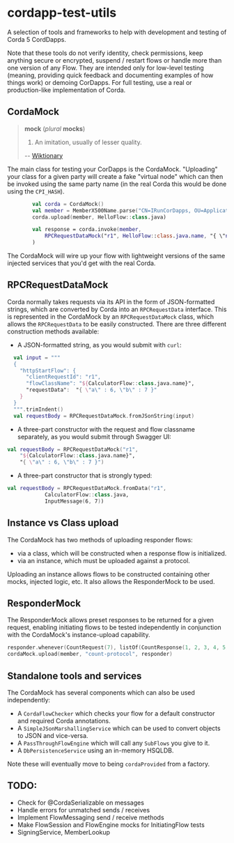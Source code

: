 # cordapp-test-utils

A selection of tools and frameworks to help with development and testing of Corda 5 CordDapps.

Note that these tools do not verify identity, check permissions, keep anything secure or encrypted, suspend / restart
flows or handle more than one version of any Flow.  They are intended only for low-level testing (meaning, providing
quick feedback and documenting examples of how things work) or demoing CorDapps. For full testing, use a real or
production-like implementation of Corda.

## CordaMock

> **mock** (_plural_ **mocks**)
>
> 1. An imitation, usually of lesser quality.
>
> -- [Wiktionary](https://en.wiktionary.org/wiki/mock)

The main class for testing your CorDapps is the CordaMock. "Uploading" your class for a given party will create a fake
"virtual node" which can then be invoked using the same party name (in the real Corda this would be done using
the `CPI_HASH`).

```kotlin
        val corda = CordaMock()
        val member = MemberX500Name.parse("CN=IRunCorDapps, OU=Application, O=R3, L=London, C=GB")
        corda.upload(member, HelloFlow::class.java)

        val response = corda.invoke(member,
            RPCRequestDataMock("r1", HelloFlow::class.java.name, "{ \"name\" : \"CordaDev\" }")
        )
```

The CordaMock will wire up your flow with lightweight versions of the same injected services that you'd get with
the real Corda.

## RPCRequestDataMock

Corda normally takes requests via its API in the form of JSON-formatted strings, which are converted
by Corda into an `RPCRequestData` interface. This is represented in the CordaMock by an `RPCRequestDataMock` class,
which allows the `RPCRequestData` to be easily constructed. There are three different construction
methods available:

- A JSON-formatted string, as you would submit with `curl`:

```kotlin
  val input = """
  {
    "httpStartFlow": {
      "clientRequestId": "r1",
      "flowClassName": "${CalculatorFlow::class.java.name}",
      "requestData":  "{ \"a\" : 6, \"b\" : 7 }"
    }
  }
  """.trimIndent()
  val requestBody = RPCRequestDataMock.fromJSonString(input)
```

- A three-part constructor with the request and flow classname separately, as you would submit through
  Swagger UI:

```kotlin
val requestBody = RPCRequestDataMock("r1", 
    "${CalculatorFlow::class.java.name}",
    "{ \"a\" : 6, \"b\" : 7 }")
```

- A three-part constructor that is strongly typed:

```kotlin
val requestBody = RPCRequestDataMock.fromData("r1", 
            CalculatorFlow::class.java, 
            InputMessage(6, 7))
```

## Instance vs Class upload

The CordaMock has two methods of uploading responder flows:
- via a class, which will be constructed when a response flow is initialized.
- via an instance, which must be uploaded against a protocol.

Uploading an instance allows flows to be constructed containing other mocks, injected logic, etc. It also allows
the ResponderMock to be used.

## ResponderMock

The ResponderMock allows preset responses to be returned for a given request, enabling initiating flows to be tested
independently in conjunction with the CordaMock's instance-upload capability.

```kotlin
responder.whenever(CountRequest(7), listOf(CountResponse(1, 2, 3, 4, 5, 6, 7)))
cordaMock.upload(member, "count-protocol", responder)
```

## Standalone tools and services

The CordaMock has several components which can also be used independently:

- A `CordaFlowChecker` which checks your flow for a default constructor and required Corda annotations.
- A `SimpleJSonMarshallingService` which can be used to convert objects to JSON and vice-versa.
- A `PassThroughFlowEngine` which will call any `SubFlows` you give to it.
- A `DbPersistenceService` using an in-memory HSQLDB.

Note these will eventually move to being `cordaProvided` from a factory.

## TODO:

- Check for @CordaSerializable on messages
- Handle errors for unmatched sends / receives
- Implement FlowMessaging send / receive methods
- Make FlowSession and FlowEngine mocks for InitiatingFlow tests
- SigningService, MemberLookup